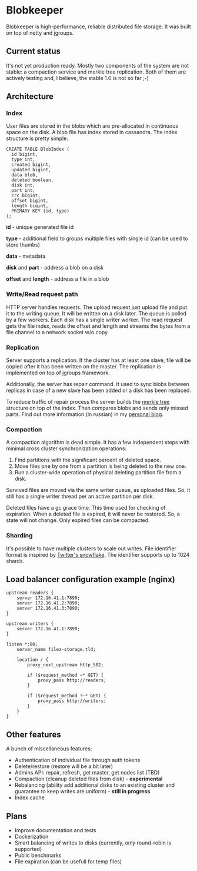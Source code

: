 # Blobkeeper

Blobkeeper is high-performance, reliable distributed file storage. It was built on top of netty and jgroups.

## Current status

It's not yet production ready. Mostly two components of the system are not stable: a compaction service and merkle tree replication.
Both of them are actively testing and, I believe, the stable 1.0 is not so far ;-)

## Architecture

### Index

User files are stored in the blobs which are pre-allocated in continuous space on the disk.
A blob file has index stored in cassandra. The index structure is pretty simple:

```
CREATE TABLE BlobIndex (
  id bigint,
  type int,
  created bigint,
  updated bigint,
  data blob,
  deleted boolean,
  disk int,
  part int,
  crc bigint,
  offset bigint,
  length bigint,
  PRIMARY KEY (id, type)
);
```

**id** - unique generated file id

**type** - additional field to groups multiple files with single id (can be used to store thumbs)

**data** - metadata

**disk** and **part** - address a blob on a disk

**offset** and **length** - address a file in a blob

### Write/Read request path

HTTP server handles requests. The upload request just upload file and put it to the writing queue. It will be written on a disk later.
The queue is polled by a few workers. Each disk has a single writer worker.
The read request gets the file index, reads the offset and length and streams the bytes from a file channel to a network socket w/o copy.

### Replication

Server supports a replication. If the cluster has at least one slave, file will be copied after it has been written on the master.
The replication is implemented on top of jgroups framework.

Additionally, the server has repair command. It used to sync blobs between replicas in case of a new slave has been added or a disk has been replaced.

To reduce traffic of repair process the server builds the [merkle tree](https://en.wikipedia.org/wiki/Merkle_tree) structure on top of the index. Then compares blobs and sends only missed parts. Find out more information (in russian) in my [personal blog](https://medium.com/@denisgabaydulin/merkle-tree-a0f251594d78).

### Compaction

A compaction algorithm is dead simple. It has a few independent steps with minimal cross cluster synchronization operations:
 1. Find partitions with the significant percent of deleted space.
 2. Move files one by one from a partition is being deleted to the new one.
 3. Run a cluster-wide operation of physical deleting partition file from a disk.

Survived files are moved via the same writer queue, as uploaded files. So, it still has a single writer thread per an active partition per disk.

Deleted files have a gc grace time. This time used for checking of expiration. When a deleted file is expired, it will never be restored. So, a state will not change. Only expired files can be compacted.

### Sharding

It's possible to have multiple clusters to scale out writes. File identifier format is inspired by [Twitter's snowflake](https://github.com/twitter/snowflake). The identifier supports up to 1024 shards.

## Load balancer configuration example (nginx)

```
upstream readers {
    server 172.16.41.1:7890;
    server 172.16.41.2:7890;
    server 172.16.41.3:7890;
}

upstream writers {
    server 172.16.41.1:7890;
}

listen *:80;
    server_name filez-storage.tld;

    location / {
        proxy_next_upstream http_502;

        if ($request_method ~* GET) {
            proxy_pass http://readers;
        }

        if ($request_method !~* GET) {
            proxy_pass http://writers;
        }
    }
}
```

## Other features

A bunch of miscellaneous features:
 * Authentication of individual file through auth tokens
 * Delete/restore (restore will be a bit later)
 * Admins API: repair, refresh, get master, get nodes list (TBD)
 * Compaction (cleanup deleted files from disk) - **experimental**
 * Rebalancing (ability add additional disks to an existing cluster and guarantee to keep writes are uniform) - **still in progress**
 * Index cache

## Plans
 * Improve documentation and tests
 * Dockerization
 * Smart balancing of writes to disks (currently, only round-robin is supported)
 * Public benchmarks
 * File expiration (can be usefull for temp files)

